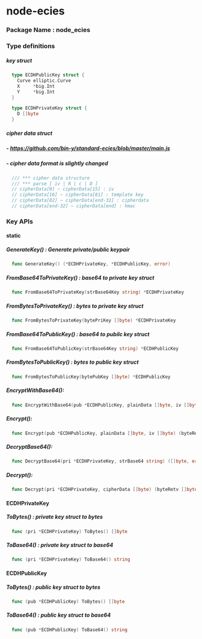 # node-ecies

### Package Name : node_ecies

### Type definitions
##### key struct
```go
  type ECDHPublicKey struct {
    Curve elliptic.Curve
    X     *big.Int
    Y     *big.Int
  }

  type ECDHPrivateKey struct {
    D []byte
  }
```

##### cipher data struct
##### - https://github.com/bin-y/standard-ecies/blob/master/main.js
##### - cipher data format is slightly changed
```go
  /// *** cipher data structure
  /// *** parse [ iv | R | c | D ]
  // cipherData[0] ~ cipherData[15] : iv
  // cipherData[16] ~ cipherData[81] : template key
  // cipherData[82] ~ cipherData[end-32] : cipherdata
  // cipherData[end-32] ~ cipherData[end] : hmac
```

### Key APIs
#### static
##### GenerateKey() : Generate private/public keypair
```go
  func GenerateKey() (*ECDHPrivateKey, *ECDHPublicKey, error) 
```

##### FromBase64ToPrivateKey() : base64 to private key struct
```go
  func FromBase64ToPrivateKey(strBase64Key string) *ECDHPrivateKey 
```

##### FromBytesToPrivateKey() : bytes to private key struct
```go
  func FromBytesToPrivateKey(bytePriKey []byte) *ECDHPrivateKey
```

##### FromBase64ToPublicKey() : base64 to pubilc key struct
```go
  func FromBase64ToPublicKey(strBase64Key string) *ECDHPublicKey
```

##### FromBytesToPublicKey() : bytes to public key struct
```go
  func FromBytesToPublicKey(bytePubKey []byte) *ECDHPublicKey
```

##### EncryptWithBase64():
```go
  func EncryptWithBase64(pub *ECDHPublicKey, plainData []byte, iv []byte) (string, error)
```

##### Encrypt():
```go
  func Encrypt(pub *ECDHPublicKey, plainData []byte, iv []byte) (byteRetv []byte, errRetv error)
```

##### DecryptBase64():
```go
  func DecryptBase64(pri *ECDHPrivateKey, strBase64 string) ([]byte, error)
```

##### Decrypt():
```go
  func Decrypt(pri *ECDHPrivateKey, cipherData []byte) (byteRetv []byte, errRetv error)
```

#### ECDHPrivateKey
##### ToBytes() : private key struct to bytes
```go
  func (pri *ECDHPrivateKey) ToBytes() []byte
```

##### ToBase64() : private key struct to base64
```go
  func (pri *ECDHPrivateKey) ToBase64() string
```

#### ECDHPublicKey
##### ToBytes() : public key struct to bytes
```go
  func (pub *ECDHPublicKey) ToBytes() []byte 
```

##### ToBase64() : public key struct to base64
```go
  func (pub *ECDHPublicKey) ToBase64() string 
```
